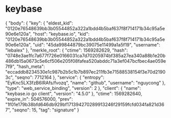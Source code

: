 # keybase
{   "body": {     "key": {       "eldest_kid": "0120e76548639bb3b05544852a322a1bdd4b5baf637f8f714171b34c95a5e90e6e120a",       "host": "keybase.io",       "kid": "0120e76548639bb3b05544852a322a1bdd4b5baf637f8f714171b34c95a5e90e6e120a",       "uid": "45da99844879bc39075e11499a1a5f19",       "username": "lebalex"     },     "merkle_root": {       "ctime": 1569282629,       "hash": "0748e3ae1fc7a677f726e0166031ca7d70205974bf385a27ea340a88b1e20b486db15a0673c5e6cf506e205f08fafea520abddc71a3ef047bcfbec4ae059e7f9",       "hash_meta": "eccaddb8234530e1c987b2b5c1b7b897ec211fb3e71588538154f3e70d21903c",       "seqno": 7712164     },     "service": {       "entropy": "EyKnc5LX3fzB6IRAfs/fvozq",       "name": "github",       "username": "nguycong"     },     "type": "web_service_binding",     "version": 2   },   "client": {     "name": "keybase.io go client",     "version": "4.5.0"   },   "ctime": 1569282640,   "expire_in": 504576000,   "prev": "1f01e179b38bfd646db929bf171394270289913246f29159fcfd034fa821d367",   "seqno": 15,   "tag": "signature" }

